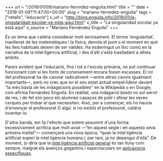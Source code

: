 +++
url = "/2019/01/09/mariano-fernndez-enguita.html"
title = ""
date = "2019-01-09T11:47:00+00:00"
slug = "mariano-fernndez-enguita"
tags = ["retalls", "educació"]
x_url = "http://blog.enguita.info/2019/01/la-singularidad-escolar-ya-esta-aqui.html"
x_title = "La singularidad escolar ya está aquí"
x_source = "Mariano Fernández Enguita"
+++


És un tema que caldria considerar molt seriosament. El terme ‘singularitat’, manllevat de les matemàtiques i la física, denota el punt o el moment en què les lleis habituals deixen de ser vàlides. Ha esdevingut un lloc comú en la narrativa de la intel·ligència artificial, i des d'allí s'està traslladant a altres àmbits.

Pareix evident que l'educació, fins i tot a l'escola primària, no pot continuar funcionant com si les fonts de coneixement encara fossin escasses. El rol del professorat ha de canviar radicalment —entre altres canvis igualment importants—, però no crec que en el seu estat actual empal·lideixi davant "la més basta de les indagacions possibles" en la Wikipedia o en Google, com afirma Fernández Enguita. En realitat, una indagació *basta* no sol servir de res, i de fet són pocs els alumnes capaços de polir i afinar les seves cerques per trobar el que necessiten. Això, per a començar, els ho hauria d'ensenyar el professorat O algú: si no existís el professorat, caldria inventar-lo.

D'altra banda, em fa l'efecte que estem assumint d'una forma excessivament acrítica que molt aviat —“en aquest segle i en aquesta seva primera meitat”— començarà una nova època, “quan la intel·ligència artificial superi la intel·ligència humana i, per tant, ja no depengui d'ella”. De moment, jo diria que la [intel·ligència artificial general](https://en.wikipedia.org/wiki/Artificial_general_intelligence) és tan lluny com sempre, malgrat els avenços gegantins i espectaculars en [aplicacions específiques](https://en.wikipedia.org/wiki/Weak_AI).
